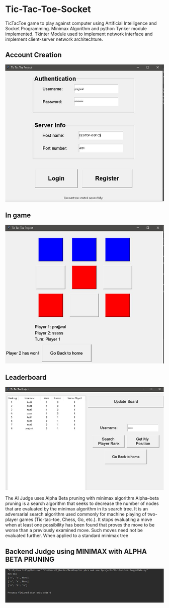 # Tic-Tac-Toe-Socket
TicTacToe game to play against computer using Artificial Intelligence and Socket Programming. 
Minimax Algorithm and python Tynker module implemented.
Tkinter Module used to implement network interface and implement client-server network architechture.

## Account Creation
<img src="https://github.com/pjdurden/Tic-Tac-Toe-Socket/blob/main/Account%20generation.JPG">

## In game
<img src="https://github.com/pjdurden/Tic-Tac-Toe-Socket/blob/main/In%20game%20screenshot.JPG">

## Leaderboard
<img src="https://github.com/pjdurden/Tic-Tac-Toe-Socket/blob/main/Leaderboard.JPG">

The AI Judge uses Alpha Beta pruning with minimax algorithm Alpha–beta pruning is a search algorithm that seeks to decrease the number of nodes that 
are evaluated by the minimax algorithm in its search tree. It is an adversarial search algorithm used commonly for machine playing of two-player games 
(Tic-tac-toe, Chess, Go, etc.). It stops evaluating a move when at least one possibility has been found that proves the move to be worse than a previously 
examined move. Such moves need not be evaluated further. When applied to a standard minimax tree


## Backend Judge using MINIMAX with ALPHA BETA PRUNING
<img src="https://github.com/pjdurden/Tic-Tac-Toe-Socket/blob/main/AI%20Judge.JPG">
